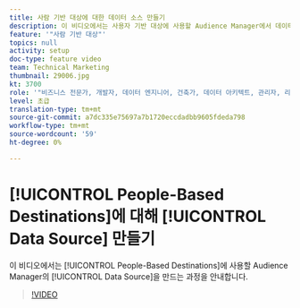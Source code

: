 ```yaml
---
title: 사람 기반 대상에 대한 데이터 소스 만들기
description: 이 비디오에서는 사용자 기반 대상에 사용할 Audience Manager에서 데이터 소스를 만드는 과정을 안내합니다.
feature: '"사람 기반 대상"'
topics: null
activity: setup
doc-type: feature video
team: Technical Marketing
thumbnail: 29006.jpg
kt: 3700
role: '"비즈니스 전문가, 개발자, 데이터 엔지니어, 건축가, 데이터 아키텍트, 관리자, 리더"'
level: 초급
translation-type: tm+mt
source-git-commit: a7dc335e75697a7b1720eccdadbb9605fdeda798
workflow-type: tm+mt
source-wordcount: '59'
ht-degree: 0%

---
```



# [!UICONTROL People-Based Destinations]에 대해 [!UICONTROL Data Source] 만들기

이 비디오에서는 [!UICONTROL People-Based Destinations]에 사용할 Audience Manager의 [!UICONTROL Data Source]을 만드는 과정을 안내합니다.

>[!VIDEO](https://video.tv.adobe.com/v/29006/?quality=12)
